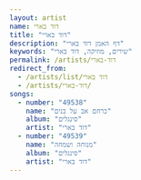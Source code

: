 ```yaml
---
layout: artist
name: דוד בארי
title: "דוד בארי"
description: "דף האמן דוד בארי"
keywords: "שירים, מוזיקה, דוד בארי"
permalink: /artists/דוד-בארי
redirect_from:
  - /artists/list/דוד בארי
  - /artists/דוד-בארי/
songs:
  - number: "49538"
    name: "כרחם אב על בנים"
    album: "סינגלים"
    artist: "דוד בארי"
  - number: "49539"
    name: "מנוחה ושמחה"
    album: "סינגלים"
    artist: "דוד בארי"
---
```

